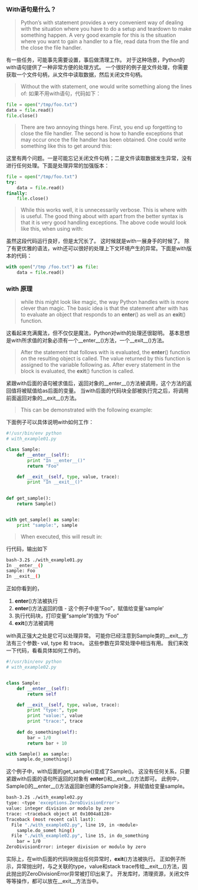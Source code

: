 ### With语句是什么？

> Python’s with statement provides a very convenient way of dealing with the situation where you have to do a setup and teardown to make something happen. 
A very good example for this is the situation where you want to gain a handler to a file, 
read data from the file and the close the file handler.

有一些任务，可能事先需要设置，事后做清理工作。
对于这种场景，Python的with语句提供了一种非常方便的处理方式。
一个很好的例子是文件处理，你需要获取一个文件句柄，从文件中读取数据，然后关闭文件句柄。

> Without the with statement, one would write something along the lines of:
如果不用with语句，代码如下：

```python
file = open("/tmp/foo.txt")
data = file.read()
file.close()
```

> There are two annoying things here. 
First, you end up forgetting to close the file handler. 
The second is how to handle exceptions that may occur once the file handler has been obtained. 
One could write something like this to get around this:

这里有两个问题。一是可能忘记关闭文件句柄；二是文件读取数据发生异常，没有进行任何处理。下面是处理异常的加强版本：

```python
file = open("/tmp/foo.txt")
try:
    data = file.read()
finally:
    file.close()
```

> While this works well, it is unnecessarily verbose. 
This is where with is useful. 
The good thing about with apart from the better syntax is that it is very good handling exceptions. 
The above code would look like this, when using with:

虽然这段代码运行良好，但是太冗长了。
这时候就是with一展身手的时候了。
除了有更优雅的语法，with还可以很好的处理上下文环境产生的异常。下面是with版本的代码：


```python
with open("/tmp /foo.txt") as file:
    data = file.read()
```


### with 原理
> while this might look like magic, the way Python handles with is more clever than magic. 
The basic idea is that the statement after with has to evaluate an object that responds to an 
__enter__() as well as an __exit__() function.

这看起来充满魔法，但不仅仅是魔法，Python对with的处理还很聪明。
基本思想是with所求值的对象必须有一个__enter__()方法，一个__exit__()方法。


> After the statement that follows with is evaluated, 
the __enter__() function on the resulting object is called. 
The value returned by this function is assigned to the variable following as. 
After every statement in the block is evaluated, the __exit__() function is called.

紧跟with后面的语句被求值后，返回对象的__enter__()方法被调用，这个方法的返回值将被赋值给as后面的变量。
当with后面的代码块全部被执行完之后，将调用前面返回对象的__exit__()方法。


> This can be demonstrated with the following example:

下面例子可以具体说明with如何工作：

```python
#!/usr/bin/env python
# with_example01.py

class Sample:
    def __enter__(self):
        print "In __enter__()"
        return "Foo"

    def __exit__(self, type, value, trace):
        print "In __exit__()"

            
def get_sample():
    return Sample()


with get_sample() as sample:
    print "sample:", sample
```
> When executed, this will result in:

行代码，输出如下

```bash
bash-3.2$ ./with_example01.py
In __enter__()
sample: Foo
In __exit__()
```

正如你看到的，
1. __enter__()方法被执行
2. __enter__()方法返回的值 - 这个例子中是”Foo”，赋值给变量’sample’
3. 执行代码块，打印变量”sample”的值为 “Foo”
4. __exit__()方法被调用

with真正强大之处是它可以处理异常。
可能你已经注意到Sample类的__exit__方法有三个参数- val, type 和 trace。 
这些参数在异常处理中相当有用。
我们来改一下代码，看看具体如何工作的。

```python
#!/usr/bin/env python
# with_example02.py


class Sample:
    def __enter__(self):
        return self

    def __exit__(self, type, value, trace):
        print "type:", type
        print "value:", value
        print "trace:", trace
        
    def do_something(self):
        bar = 1/0
        return bar + 10

with Sample() as sample:
    sample.do_something()
```

这个例子中，with后面的get_sample()变成了Sample()。
这没有任何关系，只要紧跟with后面的语句所返回的对象有 __enter__()和__exit__()方法即可。
此例中，Sample()的__enter__()方法返回新创建的Sample对象，并赋值给变量sample。

```bash
bash-3.2$ ./with_example02.py
type: <type 'exceptions.ZeroDivisionError'>
value: integer division or modulo by zero
trace: <traceback object at 0x1004a8128>
Traceback (most recent call last):
  File "./with_example02.py", line 19, in <module>
    sample.do_somet hing()
  File "./with_example02.py", line 15, in do_something
    bar = 1/0
ZeroDivisionError: integer division or modulo by zero
```
实际上，在with后面的代码块抛出任何异常时，__exit__()方法被执行。
正如例子所示，异常抛出时，与之关联的type，value和stack trace传给__exit__()方法，因此抛出的ZeroDivisionError异常被打印出来了。
开发库时，清理资源，关闭文件等等操作，都可以放在__exit__方法当中。






